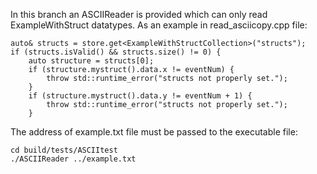 In this branch an ASCIIReader is provided which can only read ExampleWithStruct datatypes. As an example in read_asciicopy.cpp file:

    auto& structs = store.get<ExampleWithStructCollection>("structs");
    if (structs.isValid() && structs.size() != 0) {
        auto structure = structs[0];
        if (structure.mystruct().data.x != eventNum) {
            throw std::runtime_error("structs not properly set.");
        }
        if (structure.mystruct().data.y != eventNum + 1) {
            throw std::runtime_error("structs not properly set.");
        }

The address of example.txt file must be passed to the executable file:
    
    cd build/tests/ASCIItest
    ./ASCIIReader ../example.txt
